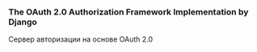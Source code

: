 ### The OAuth 2.0 Authorization Framework Implementation by Django
Сервер авторизации на основе OAuth 2.0
